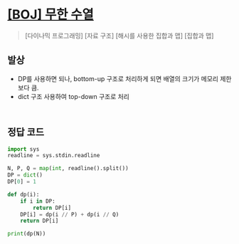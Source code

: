 # [[BOJ] 무한 수열](https://www.acmicpc.net/problem/1351)

> [다이나믹 프로그래밍] [자료 구조] [해시를 사용한 집합과 맵] [집합과 맵]

## 발상

- DP를 사용하면 되나, bottom-up 구조로 처리하게 되면 배열의 크기가 메모리 제한보다 큼.
- dict 구조 사용하여 top-down 구조로 처리

## <br>정답 코드

```python
import sys
readline = sys.stdin.readline

N, P, Q = map(int, readline().split())
DP = dict()
DP[0] = 1

def dp(i):
    if i in DP:
        return DP[i]
    DP[i] = dp(i // P) + dp(i // Q)
    return DP[i]

print(dp(N))
```
